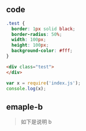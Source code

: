 ## code

```css
.test {
  border: 1px solid black;
  border-radius: 50%;
  width: 100px;
  height: 100px;
  background-color: #fff;
}
```

```html
<div class="test">
</div>
```

```js
var x = require('index.js');
console.log(x);
```


## emaple-b

> 如下是说明 b